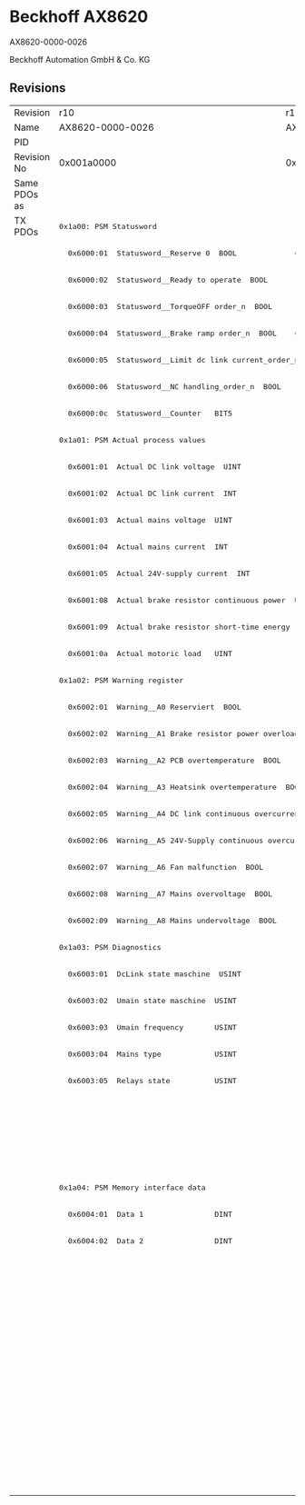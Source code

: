 # Beckhoff AX8620

AX8620-0000-0026

Beckhoff Automation GmbH & Co. KG



## Revisions
<table>
<tr >
<td>Revision</td>
<td><div class="foo">r10</div></td>
<td><div class="foo">r11</div></td>
<td><div class="foo">r13</div></td>
</tr>
<tr >
<td>Name</td>
<td><div class="foo">AX8620-0000-0026</div></td>
<td><div class="foo">AX8620-0000-0027</div></td>
<td><div class="foo">AX8620-0000-0029</div></td>
</tr>
<tr >
<td>PID</td>
<td colspan=3 align="center"><div class="foo">0x21ac6012</div></td>
</tr>
<tr >
<td>Revision No</td>
<td><div class="foo">0x001a0000</div></td>
<td><div class="foo">0x001b0000</div></td>
<td><div class="foo">0x001d0000</div></td>
</tr>
<tr >
<td>Same PDOs as</td>
<td colspan=2 align="center"><div class="foo"></div></td>
<td><div class="foo"><a href="AX8640">AX8640 r13</a></div></td>
</tr>
<tr class="txpdo pdosection">
<td rowspan=48 valign=top>TX PDOs</td>
<td colspan=2 align="left"><pre>0x1a00: PSM Statusword</pre></td>
<td><pre>0x1a00: PSM Controlword for axis</pre></td>
<td></td>
</tr>
<tr class="txpdo">
<td><pre>  0x6000:01  Statusword__Reserve 0  BOOL</pre></td>
<td><pre>  0x6000:01  Statusword__Non-regenerative brake order_n  BOOL</pre></td>
<td><pre>  0x6000:01  Controlword for axis__Non-generative brake order_n  BOOL</pre></td>
</tr>
<tr class="txpdo">
<td colspan=2 align="left"><pre>  0x6000:02  Statusword__Ready to operate  BOOL</pre></td>
<td><pre>  0x6000:02  Controlword for axis__Ready to operate  BOOL</pre></td>
</tr>
<tr class="txpdo">
<td colspan=2 align="left"><pre>  0x6000:03  Statusword__TorqueOFF order_n  BOOL</pre></td>
<td><pre>  0x6000:03  Controlword for axis__TorqueOFF order_n  BOOL</pre></td>
</tr>
<tr class="txpdo">
<td><pre>  0x6000:04  Statusword__Brake ramp order_n  BOOL</pre></td>
<td><pre>  0x6000:04  Statusword__Regenerative brake order_n  BOOL</pre></td>
<td><pre>  0x6000:04  Controlword for axis__Generative brake order_n  BOOL</pre></td>
</tr>
<tr class="txpdo">
<td colspan=2 align="left"><pre>  0x6000:05  Statusword__Limit dc link current_order_n  BOOL</pre></td>
<td><pre>  0x6000:05  Controlword for axis__Limit dc link current_order_n  BOOL</pre></td>
</tr>
<tr class="txpdo">
<td colspan=2 align="left"><pre>  0x6000:06  Statusword__NC handling_order_n  BOOL</pre></td>
<td><pre>  0x6000:06  Controlword for axis__NC handling_order_n  BOOL</pre></td>
</tr>
<tr class="txpdo">
<td colspan=2 align="left"><pre>  0x6000:0c  Statusword__Counter   BIT5</pre></td>
<td><pre>  0x6000:0c  Controlword for axis__Counter  BIT5</pre></td>
</tr>
<tr class="txpdo pdosection">
<td colspan=3 align="left"><pre>0x1a01: PSM Actual process values</pre></td>
</tr>
<tr class="txpdo">
<td colspan=3 align="left"><pre>  0x6001:01  Actual DC link voltage  UINT</pre></td>
</tr>
<tr class="txpdo">
<td><pre>  0x6001:02  Actual DC link current  INT</pre></td>
<td colspan=2 align="left"></td>
</tr>
<tr class="txpdo">
<td colspan=3 align="left"><pre>  0x6001:03  Actual mains voltage  UINT</pre></td>
</tr>
<tr class="txpdo">
<td colspan=3 align="left"><pre>  0x6001:04  Actual mains current  INT</pre></td>
</tr>
<tr class="txpdo">
<td colspan=3 align="left"><pre>  0x6001:05  Actual 24V-supply current  INT</pre></td>
</tr>
<tr class="txpdo">
<td colspan=3 align="left"><pre>  0x6001:08  Actual brake resistor continuous power  UINT</pre></td>
</tr>
<tr class="txpdo">
<td colspan=3 align="left"><pre>  0x6001:09  Actual brake resistor short-time energy  UINT</pre></td>
</tr>
<tr class="txpdo">
<td colspan=3 align="left"><pre>  0x6001:0a  Actual motoric load   UINT</pre></td>
</tr>
<tr class="txpdo pdosection">
<td colspan=3 align="left"><pre>0x1a02: PSM Warning register</pre></td>
</tr>
<tr class="txpdo">
<td colspan=3 align="left"><pre>  0x6002:01  Warning__A0 Reserviert  BOOL</pre></td>
</tr>
<tr class="txpdo">
<td colspan=3 align="left"><pre>  0x6002:02  Warning__A1 Brake resistor power overload  BOOL</pre></td>
</tr>
<tr class="txpdo">
<td colspan=3 align="left"><pre>  0x6002:03  Warning__A2 PCB overtemperature  BOOL</pre></td>
</tr>
<tr class="txpdo">
<td colspan=3 align="left"><pre>  0x6002:04  Warning__A3 Heatsink overtemperature  BOOL</pre></td>
</tr>
<tr class="txpdo">
<td colspan=3 align="left"><pre>  0x6002:05  Warning__A4 DC link continuous overcurrent  BOOL</pre></td>
</tr>
<tr class="txpdo">
<td colspan=3 align="left"><pre>  0x6002:06  Warning__A5 24V-Supply continuous overcurrent  BOOL</pre></td>
</tr>
<tr class="txpdo">
<td colspan=3 align="left"><pre>  0x6002:07  Warning__A6 Fan malfunction  BOOL</pre></td>
</tr>
<tr class="txpdo">
<td colspan=3 align="left"><pre>  0x6002:08  Warning__A7 Mains overvoltage  BOOL</pre></td>
</tr>
<tr class="txpdo">
<td colspan=3 align="left"><pre>  0x6002:09  Warning__A8 Mains undervoltage  BOOL</pre></td>
</tr>
<tr class="txpdo pdosection">
<td colspan=3 align="left"><pre>0x1a03: PSM Diagnostics</pre></td>
</tr>
<tr class="txpdo">
<td colspan=2 align="left"><pre>  0x6003:01  DcLink state maschine  USINT</pre></td>
<td></td>
</tr>
<tr class="txpdo">
<td colspan=2 align="left"><pre>  0x6003:02  Umain state maschine  USINT</pre></td>
<td></td>
</tr>
<tr class="txpdo">
<td colspan=2 align="left"><pre>  0x6003:03  Umain frequency       USINT</pre></td>
<td></td>
</tr>
<tr class="txpdo">
<td colspan=2 align="left"><pre>  0x6003:04  Mains type            USINT</pre></td>
<td></td>
</tr>
<tr class="txpdo">
<td colspan=2 align="left"><pre>  0x6003:05  Relays state          USINT</pre></td>
<td></td>
</tr>
<tr class="txpdo">
<td colspan=2 align="left"></td>
<td><pre>  0x6003:07  Error code            UINT</pre></td>
</tr>
<tr class="txpdo">
<td colspan=2 align="left"></td>
<td><pre>  0x6003:08  DcLink state machine  BIT4</pre></td>
</tr>
<tr class="txpdo">
<td colspan=2 align="left"></td>
<td><pre>  0x6003:09  Umains state machine  BIT4</pre></td>
</tr>
<tr class="txpdo pdosection">
<td colspan=3 align="left"><pre>0x1a04: PSM Memory interface data</pre></td>
</tr>
<tr class="txpdo">
<td colspan=3 align="left"><pre>  0x6004:01  Data 1                DINT</pre></td>
</tr>
<tr class="txpdo">
<td colspan=3 align="left"><pre>  0x6004:02  Data 2                DINT</pre></td>
</tr>
<tr class="txpdo pdosection">
<td colspan=2 align="left"></td>
<td><pre>0x1a05: PSM Statusword</pre></td>
</tr>
<tr class="txpdo">
<td colspan=2 align="left"></td>
<td><pre>  0x6005:01  Statusword__Ready to operate  BOOL</pre></td>
</tr>
<tr class="txpdo">
<td colspan=2 align="left"></td>
<td><pre>  0x6005:02  Statusword__Error     BOOL</pre></td>
</tr>
<tr class="txpdo">
<td colspan=2 align="left"></td>
<td><pre>  0x6005:03  Statusword__Warning   BOOL</pre></td>
</tr>
<tr class="txpdo">
<td colspan=2 align="left"></td>
<td><pre>  0x6005:04  Statusword__Relays closed  BOOL</pre></td>
</tr>
<tr class="txpdo">
<td colspan=2 align="left"></td>
<td><pre>  0x6005:05  Statusword__Brake chopper active  BOOL</pre></td>
</tr>
<tr class="txpdo">
<td colspan=2 align="left"></td>
<td><pre>  0x6005:06  Statusword__Fan active  BOOL</pre></td>
</tr>
<tr class="txpdo">
<td colspan=2 align="left"></td>
<td><pre>  0x6005:07  Statusword__Reserve 6  BOOL</pre></td>
</tr>
<tr class="txpdo">
<td colspan=2 align="left"></td>
<td><pre>  0x6005:08  Statusword__Reserve 7  BOOL</pre></td>
</tr>
</table>
